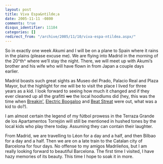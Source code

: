 ```yaml
---
layout: post
title: Viva Espa&ntilde;a
date: 2005-11-11 -0800
comments: true
disqus_identifier: 11184
categories: []
redirect_from: "/archive/2005/11/10/viva-espa-ntildea.aspx/"
---
```


So in exactly one week Akumi and I will be on a plane to Spain where it
rains in the plains (please excuse me). We are flying into Madrid in the
morning of the 20^th^ where we’ll stay the night. There, we will meet up
with Akumi’s brother and his wife who will have flown in from Japan a
couple days earlier.

Madrid boasts such great sights as Museo del Prado, Palacio Real and
Plaza Mayor, but the highlight for me will be to visit the place I lived
for three years as a kid. I look forward to seeing how much it changed
and if they ever cleaned up all the grafitti ~~we~~ the local hoodlums
did (hey, this was the time when
[Breakin'](http://imdb.com/title/tt0086998/), [Electric
Boogaloo](http://imdb.com/title/tt0086999/) and [Beat
Streat](http://imdb.com/title/tt0086946/) were out, what was a kid to
do?).

I am almost certain the legend of my fútbol prowess in the Terraza
Grande de los Apartamentos Torrejón will still be mentioned in hushed
tones by the local kids who play there today. Assuming they can contain
their laughter.

From Madrid, we are travelling to Léon for a day and a half, and then
Bilbao for a day and a half. Then we are on a late train to the Catalan
city of Barcelona for four days. No offense to my amigos Madrileños, but
I am really looking forward to beautiful Barcelona. The first time I
visited, I have hazy memories of its beauty. This time I hope to soak it
in more.

